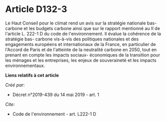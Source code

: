 # Article D132-3

Le Haut Conseil pour le climat rend un avis sur la stratégie nationale bas-carbone et les budgets carbone ainsi que sur le
rapport mentionné au II de l'article L. 222-1 D du code de l'environnement. Il évalue la cohérence de la stratégie bas-
carbone vis-à-vis des politiques nationales et des engagements européens et internationaux de la France, en particulier de
l'Accord de Paris et de l'atteinte de la neutralité carbone en 2050, tout en prenant en compte les impacts sociaux-
économiques de la transition pour les ménages et les entreprises, les enjeux de souveraineté et les impacts environnementaux.

**Liens relatifs à cet article**

_Créé par_:

  - Décret n°2019-439 du 14 mai 2019 - art. 1

_Cite_:

  - Code de l'environnement - art. L222-1 D
